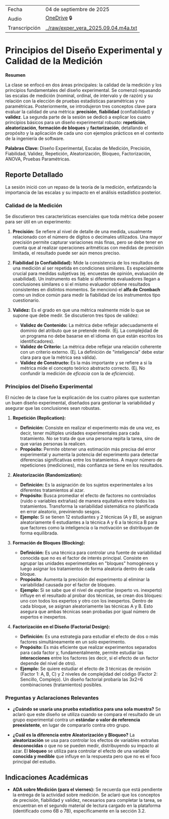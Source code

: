 |               |                                                                                                                                                                                                                                                                                                                                                                                                                                                              |
| ------------- | ------------------------------------------------------------------------------------------------------------------------------------------------------------------------------------------------------------------------------------------------------------------------------------------------------------------------------------------------------------------------------------------------------------------------------------------------------------ |
| Fecha         | 04 de septiembre de 2025                                                                                                                                                                                                                                                                                                                                                                                                                                     |
| Audio         | [OneDrive](https://alumnosuady-my.sharepoint.com/personal/a19203594_alumnos_uady_mx/_layouts/15/stream.aspx?id=%2Fpersonal%2Fa19203594%5Falumnos%5Fuady%5Fmx%2FDocuments%2FSemestres%2FSemestre%20VII%2FExperimentaci%C3%B3n%20en%20Ingenier%C3%ADa%20de%20Software%2FClases%2FGrabaciones%2Fexper%5Fvera%5F2025%2E09%2E04%2Em4a&referrer=StreamWebApp%2EWeb&referrerScenario=AddressBarCopied%2Eview%2E8147e96d%2D93d0%2D45d7%2D812e%2D1f306d4640c3) :lock: |
| Transcripción | [../raw/exper_vera_2025.09.04.m4a.txt](../raw/exper_vera_2025.09.04.m4a.txt)                                                                                                                                                                                                                                                                                                                                                                                  |

# Principios del Diseño Experimental y Calidad de la Medición

**Resumen**

La clase se enfocó en dos áreas principales: la calidad de la medición y los principios fundamentales del diseño experimental. Se comenzó repasando las escalas de medición (nominal, ordinal, de intervalo y de razón) y su relación con la elección de pruebas estadísticas paramétricas y no paramétricas. Posteriormente, se introdujeron tres conceptos clave para evaluar la calidad de una métrica: **precisión**, **fiabilidad** (confiabilidad) y **validez**. La segunda parte de la sesión se dedicó a explicar los cuatro principios básicos para un diseño experimental robusto: **repetición**, **aleatorización**, **formación de bloques** y **factorización**, detallando el propósito y la aplicación de cada uno con ejemplos prácticos en el contexto de la ingeniería de software.

**Palabras Clave:** 
Diseño Experimental, Escalas de Medición, Precisión, Fiabilidad, Validez, Repetición, Aleatorización, Bloqueo, Factorización, ANOVA, Pruebas Paramétricas.

## Reporte Detallado

La sesión inició con un repaso de la teoría de la medición, enfatizando la importancia de las escalas y su impacto en el análisis estadístico posterior.

### Calidad de la Medición

Se discutieron tres características esenciales que toda métrica debe poseer para ser útil en un experimento:

1.  **Precisión:** Se refiere al nivel de detalle de una medida, usualmente relacionado con el número de dígitos o decimales utilizados. Una mayor precisión permite capturar variaciones más finas, pero se debe tener en cuenta que al realizar operaciones aritméticas con medidas de precisión limitada, el resultado puede ser aún menos preciso.

2.  **Fiabilidad (o Confiabilidad):** Mide la consistencia de los resultados de una medición al ser repetida en condiciones similares. Es especialmente crucial para medidas subjetivas (ej. encuestas de opinión, evaluación de usabilidad). Un instrumento es fiable si diferentes evaluadores llegan a conclusiones similares o si el mismo evaluador obtiene resultados consistentes en distintos momentos. Se mencionó el **alfa de Cronbach** como un índice común para medir la fiabilidad de los instrumentos tipo cuestionario.

3.  **Validez:** Es el grado en que una métrica realmente mide lo que se supone que debe medir. Se discutieron tres tipos de validez:
    *   **Validez de Contenido:** La métrica debe reflejar adecuadamente el dominio del atributo que se pretende medir. (Ej. La complejidad de un programa no debe basarse en el idioma en que están escritos los identificadores).
    *   **Validez de Criterio:** La métrica debe reflejar una relación coherente con un criterio externo. (Ej. La definición de "inteligencia" debe estar clara para que la métrica sea válida).
    *   **Validez de Constructo:** Es la más importante y se refiere a si la métrica mide el concepto teórico abstracto correcto. (Ej. No confundir la medición de *eficacia* con la de *eficiencia*).

### Principios del Diseño Experimental

El núcleo de la clase fue la explicación de los cuatro pilares que sustentan un buen diseño experimental, diseñados para gestionar la variabilidad y asegurar que las conclusiones sean robustas.

1.  **Repetición (Replication):**
    *   **Definición:** Consiste en realizar el experimento más de una vez, es decir, tener múltiples unidades experimentales para cada tratamiento. No se trata de que una persona repita la tarea, sino de que varias personas la realicen.
    *   **Propósito:** Permite obtener una estimación más precisa del error experimental y aumenta la potencia del experimento para detectar diferencias significativas entre los tratamientos. A mayor número de repeticiones (mediciones), más confianza se tiene en los resultados.

2.  **Aleatorización (Randomization):**
    *   **Definición:** Es la asignación de los sujetos experimentales a los diferentes tratamientos al azar.
    *   **Propósito:** Busca promediar el efecto de factores no controlados (ruido o variables extrañas) de manera equitativa entre todos los tratamientos. Transforma la variabilidad sistemática no planificada en error aleatorio, previniendo sesgos.
    *   **Ejemplo:** Si se tienen 12 estudiantes y 2 técnicas (A y B), se asignan aleatoriamente 6 estudiantes a la técnica A y 6 a la técnica B para que factores como la inteligencia o la motivación se distribuyan de forma equilibrada.

3.  **Formación de Bloques (Blocking):**
    *   **Definición:** Es una técnica para controlar una fuente de variabilidad conocida que no es el factor de interés principal. Consiste en agrupar las unidades experimentales en "bloques" homogéneos y luego asignar los tratamientos de forma aleatoria dentro de cada bloque.
    *   **Propósito:** Aumenta la precisión del experimento al eliminar la variabilidad causada por el factor de bloqueo.
    *   **Ejemplo:** Si se sabe que el nivel de *expertise* (experto vs. inexperto) influye en el resultado al probar dos técnicas, se crean dos bloques: uno con todos los expertos y otro con los inexpertos. Dentro de cada bloque, se asignan aleatoriamente las técnicas A y B. Esto asegura que ambas técnicas sean probadas por igual número de expertos e inexpertos.

4.  **Factorización en el Diseño (Factorial Design):**
    *   **Definición:** Es una estrategia para estudiar el efecto de dos o más factores simultáneamente en un solo experimento.
    *   **Propósito:** Es más eficiente que realizar experimentos separados para cada factor y, fundamentalmente, permite estudiar las **interacciones** entre los factores (es decir, si el efecto de un factor depende del nivel de otro).
    *   **Ejemplo:** Se quiere estudiar el efecto de 3 técnicas de revisión (Factor 1: A, B, C) y 2 niveles de complejidad del código (Factor 2: Sencillo, Complejo). Un diseño factorial probaría las 3x2=6 combinaciones (tratamientos) posibles.

### Preguntas y Aclaraciones Relevantes

- **¿Cuándo se usaría una prueba estadística para una sola muestra?**
  Se aclaró que este diseño se utiliza cuando se compara el resultado de un grupo experimental contra un **estándar o valor de referencia preexistente**, en lugar de compararlo contra otro grupo.

- **¿Cuál es la diferencia entre Aleatorización y Bloqueo?**
  La **aleatorización** se usa para controlar los efectos de variables extrañas **desconocidas** o que no se pueden medir, distribuyendo su impacto al azar. El **bloqueo** se utiliza para controlar el efecto de una variable **conocida y medible** que influye en la respuesta pero que no es el foco principal del estudio.

## Indicaciones Académicas

*   **ADA sobre Medición (para el viernes):** Se recuerda que está pendiente la entrega de la actividad sobre medición. Se aclaró que los conceptos de precisión, fiabilidad y validez, necesarios para completar la tarea, se encuentran en el segundo material de lectura cargado en la plataforma (identificado como 6B o 7B), específicamente en la sección 3.2.
